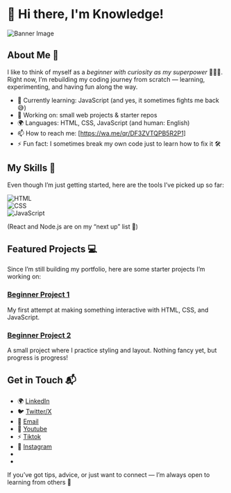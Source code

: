 # 👋 Hi there, I'm Knowledge!  

![Banner Image](https://res.cloudinary.com/dtrn8j0sz/image/upload/v1746787744/PFP_gxv8zt.jpg)

## About Me 🚀

I like to think of myself as a *beginner with curiosity as my superpower* 🦸🏽‍♂.  
Right now, I’m rebuilding my coding journey from scratch — learning, experimenting, and having fun along the way.  

- 🌱 Currently learning: JavaScript (and yes, it sometimes fights me back 😅)  
- 🔭 Working on: small web projects & starter repos  
- 🌍 Languages: HTML, CSS, JavaScript (and human: English)  
- 📫 How to reach me: [https://wa.me/qr/DF3ZVTQPB5R2P1]  
- ⚡ Fun fact: I sometimes break my own code just to learn how to fix it 🛠  



## My Skills 🧠

Even though I’m just getting started, here are the tools I’ve picked up so far:  

![HTML](https://img.shields.io/badge/-HTML-E34F26?style=flat-square&logo=html5&logoColor=white)  
![CSS](https://img.shields.io/badge/-CSS-1572B6?style=flat-square&logo=css3&logoColor=white)  
![JavaScript](https://img.shields.io/badge/-JavaScript-F7DF1E?style=flat-square&logo=javascript&logoColor=black)  

(React and Node.js are on my “next up” list 👀)  



## Featured Projects 💻  

Since I’m still building my portfolio, here are some starter projects I’m working on:  

### [Beginner Project 1](#)  
My first attempt at making something interactive with HTML, CSS, and JavaScript.  

### [Beginner Project 2](#)  
A small project where I practice styling and layout. Nothing fancy yet, but progress is progress!  



## Get in Touch 📬  

- 🌍 [LinkedIn](#https://www.linkedin.com/in/knowledge54/)  
- 🐦 [Twitter/X](#https://x.com/CodeWKnow_ledge)  
- 📧 [Email](#udohknowledg5@gmail.com)
- 🎥 [Youtube](#https://youtube.com/@codewknowledge)
- ⚡ [Tiktok](#https://www.tiktok.com/@codewithknowledge)
- 🎈 [Instagram](#https://www.instagram.com/codewithknowledge)
-  
- 

If you’ve got tips, advice, or just want to connect — I’m always open to learning from others 🤝

